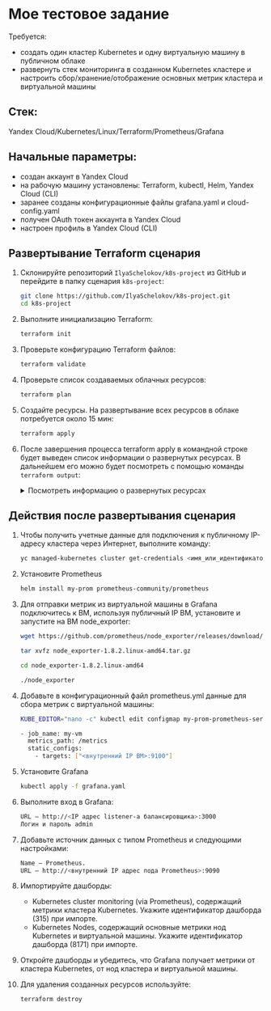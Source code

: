 # Мое тестовое задание
Требуется:
- создать один кластер Kubernetes и одну виртуальную машину в публичном облаке
- развернуть стек мониторинга в созданном Kubernetes кластере и настроить сбор/хранение/отображение основных метрик кластера и виртуальной машины

## Стек:
Yandex Cloud/Kubernetes/Linux/Terraform/Prometheus/Grafana

## Начальные параметры:
- создан аккаунт в Yandex Cloud
- на рабочую машину установлены: Terraform, kubectl, Helm, Yandex Cloud (CLI)
- заранее созданы конфигурационные файлы grafana.yaml и cloud-config.yaml
- получен OAuth токен аккаунта в Yandex Cloud
- настроен профиль в Yandex Cloud (CLI)

## Развертывание Terraform сценария
1. Склонируйте репозиторий `IlyaSchelokov/k8s-project` из GitHub и перейдите в папку сценария `k8s-project`:
    ```bash
    git clone https://github.com/IlyaSchelokov/k8s-project.git
    cd k8s-project
    ```
2. Выполните инициализацию Terraform:
    ```bash
    terraform init
    ```
3. Проверьте конфигурацию Terraform файлов:
    ```bash
    terraform validate
    ```
4. Проверьте список создаваемых облачных ресурсов:
    ```bash
    terraform plan
    ```
5. Создайте ресурсы. На развертывание всех ресурсов в облаке потребуется около 15 мин:
    ```bash
    terraform apply
    ```
6. После завершения процесса terraform apply в командной строке будет выведен список информации о развернутых ресурсах. В дальнейшем его можно будет посмотреть с помощью команды `terraform output`:

    <details>
    <summary>Посмотреть информацию о развернутых ресурсах</summary>

    | Название | Описание |
    | ----------- | ----------- |
    | `internal_ip_k8s` | Внутренний IP адрес кластера k8s
    | `public_ip_k8s` | Публичный IP адрес кластера k8s
    | `internal_ip_VM` | Внутренний IP адрес виртуальной машины
    | `public_ip_VM` | Публичный IP адрес кластера виртуальной машины

    </details>

## Действия после развертывания сценария
1. Чтобы получить учетные данные для подключения к публичному IP-адресу кластера через Интернет, выполните команду:
    ```bash
    yc managed-kubernetes cluster get-credentials <имя_или_идентификатор_кластера> --external
    ```
2. Установите Prometheus
   ```bash
   helm install my-prom prometheus-community/prometheus
   ```
3. Для отправки метрик из виртуальной машины в Grafana подключитесь к ВМ, используя публичный IP ВМ, установите и запустите на ВМ node_exporter: 
   ```bash
   wget https://github.com/prometheus/node_exporter/releases/download/v1.8.2/node_exporter-1.8.2.linux-amd64.tar.gz
   ```
   ```bash
   tar xvfz node_exporter-1.8.2.linux-amd64.tar.gz
   ```   
   ```bash
   cd node_exporter-1.8.2.linux-amd64
   ```   
   ```bash
   ./node_exporter
   ```
4. Добавьте в конфигурационный файл prometheus.yml данные для сбора метрик с виртуальной машины:
   ```bash
   KUBE_EDITOR="nano -c" kubectl edit configmap my-prom-prometheus-server -n default
   ```
    ```bash
    - job_name: my-vm
      metrics_path: /metrics
      static_configs:
        - targets: ["<внутренний IP ВМ>:9100"]
    ```
5. Установите Grafana
   ```bash
   kubectl apply -f grafana.yaml
   ```
6. Выполните вход в Grafana:
   ```bash
   URL — http://<IP адрес listener-а балансировщика>:3000
   Логин и пароль admin
   ```
7. Добавьте источник данных с типом Prometheus и следующими настройками:
   ```bash
   Name — Prometheus.
   URL — http://<внутренний IP адрес пода Prometheus>:9090
   ```
8. Импортируйте дашборды:
   - Kubernetes cluster monitoring (via Prometheus), содержащий метрики кластера Kubernetes. Укажите идентификатор дашборда (315) при импорте.
   - Kubernetes Nodes, содержащий основные метрики нод Kubernetes и виртуальной машины. Укажите идентификатор дашборда (8171) при импорте.

9. Откройте дашборды и убедитесь, что Grafana получает метрики от кластера Kubernetes, от нод кластера и виртуальной машины.
10. Для удаления созданных ресурсов используйте:
    ```bash
    terraform destroy
    ```
